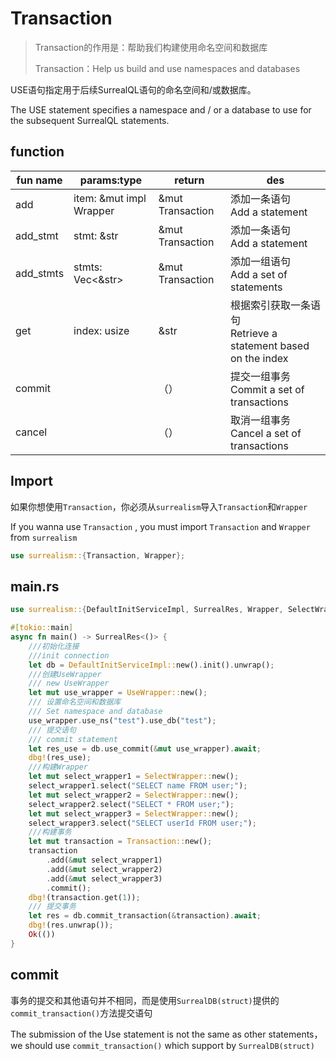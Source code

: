 # Transaction

> Transaction的作用是：帮助我们构建使用命名空间和数据库
>
> Transaction：Help us build and use namespaces and databases

USE语句指定用于后续SurrealQL语句的命名空间和/或数据库。

The USE statement specifies a namespace and / or a database to use for the subsequent SurrealQL statements.

## function

| fun name  | params:type             | return           | des                                                          |
| --------- | ----------------------- | ---------------- | ------------------------------------------------------------ |
| add       | item: &mut impl Wrapper | &mut Transaction | 添加一条语句<br />Add a statement                            |
| add_stmt  | stmt: &str              | &mut Transaction | 添加一条语句<br />Add a statement                            |
| add_stmts | stmts: Vec<&str>        | &mut Transaction | 添加一组语句<br />Add a set of statements                    |
| get       | index: usize            | &str             | 根据索引获取一条语句<br />Retrieve a statement based on the index |
| commit    |                         | （）             | 提交一组事务<br />Commit a set of transactions               |
| cancel    |                         | （）             | 取消一组事务<br />Cancel a set of transactions               |

## Import

如果你想使用`Transaction`，你必须从`surrealism`导入`Transaction`和`Wrapper`

If you wanna use `Transaction` , you must import `Transaction` and `Wrapper` from `surrealism`

```rust
use surrealism::{Transaction, Wrapper};
```

## main.rs

```rust
use surrealism::{DefaultInitServiceImpl, SurrealRes, Wrapper, SelectWrapper, UseWrapper, Transaction};

#[tokio::main]
async fn main() -> SurrealRes<()> {
    ///初始化连接
    ///init connection
    let db = DefaultInitServiceImpl::new().init().unwrap();
    ///创建UseWrapper
    /// new UseWrapper
    let mut use_wrapper = UseWrapper::new();
    /// 设置命名空间和数据库
    /// Set namespace and database
    use_wrapper.use_ns("test").use_db("test");
    /// 提交语句
    /// commit statement
    let res_use = db.use_commit(&mut use_wrapper).await;
    dbg!(res_use);
    ///构建Wrapper
    let mut select_wrapper1 = SelectWrapper::new();
    select_wrapper1.select("SELECT name FROM user;");
    let mut select_wrapper2 = SelectWrapper::new();
    select_wrapper2.select("SELECT * FROM user;");
    let mut select_wrapper3 = SelectWrapper::new();
    select_wrapper3.select("SELECT userId FROM user;");
    ///构建事务
    let mut transaction = Transaction::new();
    transaction
        .add(&mut select_wrapper1)
        .add(&mut select_wrapper2)
        .add(&mut select_wrapper3)
        .commit();
    dbg!(transaction.get(1));
    /// 提交事务
    let res = db.commit_transaction(&transaction).await;
    dbg!(res.unwrap());
    Ok(())
}
```

## commit

事务的提交和其他语句并不相同，而是使用`SurrealDB(struct)`提供的`commit_transaction()`方法提交语句

The submission of the Use statement is not the same as other statements，we should use `commit_transaction()` which support by `SurrealDB(struct)`